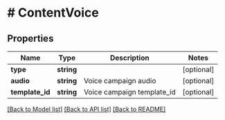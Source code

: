# # ContentVoice

## Properties

Name | Type | Description | Notes
------------ | ------------- | ------------- | -------------
**type** | **string** |  | [optional]
**audio** | **string** | Voice campaign audio | [optional]
**template_id** | **string** | Voice campaign template_id | [optional]

[[Back to Model list]](../../README.md#models) [[Back to API list]](../../README.md#endpoints) [[Back to README]](../../README.md)
